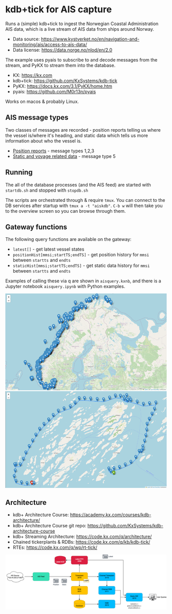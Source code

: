 # kdb+tick for AIS capture

Runs a (simple) kdb+tick to ingest the Norwegian Coastal Administration AIS data, which is a live stream of AIS data from ships around Norway.

- Data source: https://www.kystverket.no/en/navigation-and-monitoring/ais/access-to-ais-data/
- Data license: https://data.norge.no/nlod/en/2.0

The example uses pyais to subscribe to and decode messages from the stream, and PyKX to stream them into the database.

- KX: https://kx.com
- kdb+tick: https://github.com/KxSystems/kdb-tick
- PyKX: https://docs.kx.com/3.1/PyKX/home.htm
- pyais: https://github.com/M0r13n/pyais

Works on macos & probably Linux.

## AIS message types

Two classes of messages are recorded - position reports telling us where the vessel is/where it's heading, and static data which tells us more information about who the vessel is.

- [Position reports](https://www.navcen.uscg.gov/ais-class-a-reports) - message types 1,2,3
- [Static and voyage related data](https://www.navcen.uscg.gov/ais-class-a-static-voyage-message-5) - message type 5

## Running

The all of the database processes (and the AIS feed) are started with `startdb.sh` and stopped with `stopdb.sh`

The scripts are orchestrated through & require `tmux`. You can connect to the DB services after startup with `tmux a -t "aiskdb"`. `C-b w` will then take you to the overview screen so you can browse through them. 

## Gateway functions

The following query functions are available on the gateway:

- `latest[]`  - get latest vessel states
- `positionHist[mmsi;startTS;endTS]` - get position history for `mmsi` between `startts` and `endts`
- `staticHist[mmsi;startTS;endTS]` - get static data history for `mmsi` between `startts` and `endts`

Examples of calling these via q are shown in `aisquery.kxnb`, and there is a Jupyter notebook `aisquery.ipynb` with Python examples.

![Map of ships around Norway](images/map.png)
![Map with a path of a fishing vessel](images/path.png)

## Architecture

- kdb+ Architecture Course: https://academy.kx.com/courses/kdb-architecture/
- kdb+ Architecture Course git repo: https://github.com/KxSystems/kdb-architecture-course
- kdb+ Streaming Architecture: https://code.kx.com/q/architecture/
- Chained tickerplants & RDBs: https://code.kx.com/q/kb/kdb-tick/
- RTEs: https://code.kx.com/q/wp/rt-tick/

![kdb+tick architecture diagram](architecture.drawio.png)